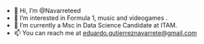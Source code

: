 - 👋 Hi, I’m @Navarreteed
- 👀 I’m interested in Formula 1, music and videogames .
- 🌱 I’m currently a Msc in Data Science Candidate at ITAM.
- 📫 You can reach me at eduardo.gutierreznavarrete@gmail.com

<!---
Navarreteed/Navarreteed is a ✨ special ✨ repository because its `README.md` (this file) appears on your GitHub profile.
You can click the Preview link to take a look at your changes.
--->
